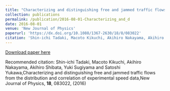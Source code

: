```yaml
---
title: "Characterizing and distinguishing free and jammed traffic flows from the distribution and correlation of experimental speed data"
collection: publications
permalink: /publication/2016-08-01-Characterizing_and_d
date: 2016-08-01
venue: 'New Journal of Physics'
paperurl: 'https://dx.doi.org/10.1088/1367-2630/18/8/083022'
citation: 'Shin-ichi Tadaki, Macoto Kikuchi, Akihiro Nakayama, Akihiro Shibata, Yuki Sugiyama and Satoshi Yukawa,Characterizing and distinguishing free and jammed traffic flows from the distribution and correlation of experimental speed data,New Journal of Physics, <b>18</b>, 083022, (2016)'
---
```


<a href='https://dx.doi.org/10.1088/1367-2630/18/8/083022'>Download paper here</a>

Recommended citation: Shin-ichi Tadaki, Macoto Kikuchi, Akihiro Nakayama, Akihiro Shibata, Yuki Sugiyama and Satoshi Yukawa,Characterizing and distinguishing free and jammed traffic flows from the distribution and correlation of experimental speed data,New Journal of Physics, <b>18</b>, 083022, (2016)